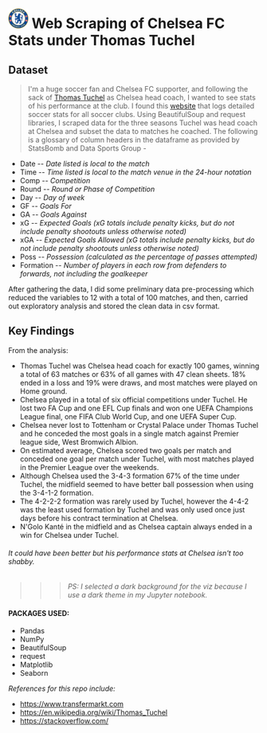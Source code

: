 # <img src="image/cfc_logo.png" width="40" height="40" /> Web Scraping of Chelsea FC Stats under Thomas Tuchel



## Dataset

> I'm a huge soccer fan and Chelsea FC supporter, and following the sack of [Thomas Tuchel](https://www.chelseafc.com/en/news/article/chelsea-football-club-part-company-with-thomas-tuchel) as Chelsea head coach, I wanted to see stats of his performance at the club. I found this [website](https://fbref.com/en/squads/cff3d9bb/2021-2022/Chelsea-Stats) that logs detailed soccer stats for all soccer clubs. Using BeautifulSoup and request libraries, I scraped data for the three seasons Tuchel was head coach at Chelsea and subset the data to matches he coached. The following is a glossary of column headers in the dataframe as provided by StatsBomb and Data Sports Group -
- Date -- _Date listed is local to the match_
- Time -- _Time listed is local to the match venue in the 24-hour notation_
- Comp -- _Competition_
- Round -- _Round or Phase of Competition_
- Day -- _Day of week_
- GF -- _Goals For_
- GA -- _Goals Against_
- xG -- _Expected Goals (xG totals include penalty kicks, but do not include penalty shootouts unless otherwise noted)_
- xGA -- _Expected Goals Allowed (xG totals include penalty kicks, but do not include penalty shootouts unless otherwise noted)_
- Poss -- _Possession (calculated as the percentage of passes attempted)_
- Formation -- _Number of players in each row from defenders to forwards, not including the goalkeeper_

After gathering the data, I did some preliminary data pre-processing which reduced the variables to 12 with a total of 100 matches, and then, carried out exploratory analysis and stored the clean data in csv format.


## Key Findings

From the analysis:

- Thomas Tuchel was Chelsea head coach for exactly 100 games, winning a total of 63 matches or 63% of all games with 47 clean sheets. 18% ended in a loss and 19% were draws, and most matches were played on Home ground.
- Chelsea played in a total of six official competitions under Tuchel. He lost two FA Cup and one EFL Cup finals and won one UEFA Champions League final, one FIFA Club World Cup, and one UEFA Super Cup.
- Chelsea never lost to Tottenham or Crystal Palace under Thomas Tuchel and he conceded the most goals in a single match against Premier league side, West Bromwich Albion.
- On estimated average, Chelsea scored two goals per match and conceded one goal per match under Tuchel, with most matches played in the Premier League over the weekends.
- Although Chelsea used the 3-4-3 formation 67% of the time under Tuchel, the midfield seemed to have better ball possession when using the 3-4-1-2 formation.
- The 4-2-2-2 formation was rarely used by Tuchel, however the 4-4-2 was the least used formation by Tuchel and was only used once just days before his contract termination at Chelsea.
- N'Golo Kanté in the midfield and as Chelsea captain always ended in a win for Chelsea under Tuchel.

###### _It could have been better but his performance stats at Chelsea isn't too shabby._

>>>_PS: I selected a dark background for the viz because I use a dark theme in my Jupyter notebook._

#### PACKAGES USED:

- Pandas
- NumPy
- BeautifulSoup
- request
- Matplotlib
- Seaborn

_References for this repo include:_
- https://www.transfermarkt.com
- https://en.wikipedia.org/wiki/Thomas_Tuchel
- https://stackoverflow.com/
